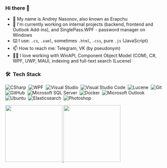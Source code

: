 ### Hi there 👋

- 🧀 My name is Andrey Nasonov, also known as Erapchu
- 🔭 I'm currently working on internal projects (backend, frontend and Outlook Add-ins), and SinglePass.WPF - password manager on Windows
- ⌨️ I use: `.cs`, `.xaml`, sometimes `.html`, `.css`, pure `.js` (JavaScript)
- 📫 How to reach me: Telegram, VK (by pseudonym)
- 👨‍💻 I love working with WinAPI, Component Object Model (COM), C#, WPF, UWP, MAUI, indexing and full-text search (Lucene)

### 🛠 &nbsp;Tech Stack

![CSharp](https://img.shields.io/badge/-C%23-05122A?style=flat&logo=csharp)&nbsp;
![WPF](https://img.shields.io/badge/-WPF-05122A?style=flat&logo=dotnet)&nbsp;
![Visual Studio](https://img.shields.io/badge/-Visual%20Studio-05122A?style=flat&logo=visual-studio&logoColor=6c32b0)&nbsp;
![Visual Studio Code](https://img.shields.io/badge/-Visual%20Studio%20Code-05122A?style=flat&logo=visual-studio-code&logoColor=007ACC)&nbsp;
![Lucene](https://img.shields.io/badge/-Lucene-05122A?style=flat&logo=apache)&nbsp;
![Git](https://img.shields.io/badge/-Git-05122A?style=flat&logo=git)&nbsp;
![GitHub](https://img.shields.io/badge/-GitHub-05122A?style=flat&logo=github)&nbsp;
![Microsoft SQL Server](https://img.shields.io/badge/-SQL%20Server-05122A?style=flat&logo=microsoftsqlserver)&nbsp;
![Docker](https://img.shields.io/badge/-Docker-05122A?style=flat&logo=docker&logoColor=2496ED)&nbsp;
![Microsoft Outlook](https://img.shields.io/badge/-Microsoft%20Outlook-05122A?style=flat&logo=microsoftoutlook&logoColor=0078D4)&nbsp;
![Ubuntu](https://img.shields.io/badge/-Ubuntu-05122A?style=flat&logo=ubuntu&logoColor=E95420)&nbsp;
![Elasticsearch](https://img.shields.io/badge/-Elasticsearch-05122A?style=flat&logo=elasticsearch)&nbsp;
![Photoshop](https://img.shields.io/badge/-Photoshop-05122A?style=flat&logo=adobe-photoshop)&nbsp;

<p>
<a href="https://github.com/Erapchu">
  <img height="180em" src="https://github-readme-stats.vercel.app/api?username=Erapchu&show_icons=true&theme=radical&count_private=true"/>
  <img height="180em" src="https://github-readme-stats-eight-theta.vercel.app/api/top-langs/?username=Erapchu&layout=compact&langs_count=8&theme=radical"/>
</a>
</p>

<!--
**Erapchu/Erapchu** is a ✨ _special_ ✨ repository because its `README.md` (this file) appears on your GitHub profile.

Here are some ideas to get you started:

- 🔭 I’m currently working on ...
- 🌱 I’m currently learning ...
- 👯 I’m looking to collaborate on ...
- 🤔 I’m looking for help with ...
- 💬 Ask me about ...
- 📫 How to reach me: ...
- 😄 Pronouns: ...
- ⚡ Fun fact: ...
-->
